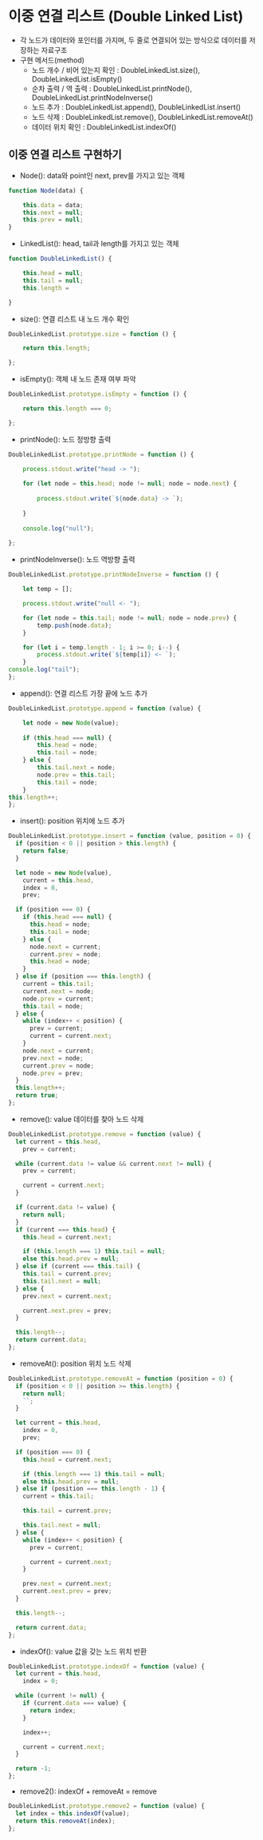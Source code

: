 # 이중 연결 리스트 (Double Linked List)

- 각 노드가 데이터와 포인터를 가지며, 두 줄로 연결되어 있는 방식으로 데이터를 저장하는 자료구조
- 구현 메서드(method)
    - 노드 개수 / 비어 있는지 확인 : DoubleLinkedList.size(), DoubleLinkedList.isEmpty()
    - 순차 출력 / 역 출력 : DoubleLinkedList.printNode(), DoubleLinkedList.printNodeInverse()
    - 노드 추가 : DoubleLinkedList.append(), DoubleLinkedList.insert()
    - 노드 삭제 : DoubleLinkedList.remove(), DoubleLinkedList.removeAt()
    - 데이터 위치 확인 : DoubleLinkedList.indexOf()

## 이중 연결 리스트 구현하기

- Node(): data와 point인 next, prev를 가지고 있는 객체

```jsx
function Node(data) {

	this.data = data;
	this.next = null;
	this.prev = null;
}
```

- LinkedList(): head, tail과 length를 가지고 있는 객체

```jsx
function DoubleLinkedList() {

	this.head = null;
	this.tail = null;
	this.length = 

}
```

- size(): 연결 리스트 내 노드 개수 확인

```jsx
DoubleLinkedList.prototype.size = function () {

	return this.length;

};
```

- isEmpty(): 객체 내 노드 존재 여부 파악

```jsx
DoubleLinkedList.prototype.isEmpty = function () {

	return this.length === 0;

};
```

- printNode(): 노드 정방향 출력

```jsx
DoubleLinkedList.prototype.printNode = function () {

	process.stdout.write("head -> ");
	
	for (let node = this.head; node != null; node = node.next) {
	
		process.stdout.write(`${node.data} -> `);	
	
	}
	
	console.log("null");
	
};
```

- printNodeInverse(): 노드 역방향 출력

```jsx
DoubleLinkedList.prototype.printNodeInverse = function () {

	let temp = [];

	process.stdout.write("null <- ");

	for (let node = this.tail; node != null; node = node.prev) {
		temp.push(node.data);
	}

	for (let i = temp.length - 1; i >= 0; i--) {
		process.stdout.write(`${temp[i]} <- `);
	}
console.log("tail");
};
```

- append(): 연결 리스트 가장 끝에 노드 추가

```jsx
DoubleLinkedList.prototype.append = function (value) {

	let node = new Node(value);
	
	if (this.head === null) {
		this.head = node;
		this.tail = node;
	} else {
		this.tail.next = node;
		node.prev = this.tail;
		this.tail = node;	
	}
this.length++;	
};
```

- insert(): position 위치에 노드 추가

```jsx
DoubleLinkedList.prototype.insert = function (value, position = 0) {
  if (position < 0 || position > this.length) {
    return false;
  }

  let node = new Node(value),
    current = this.head,
    index = 0,
    prev;

  if (position === 0) {
    if (this.head === null) {
      this.head = node;
      this.tail = node;
    } else {
      node.next = current;
      current.prev = node;
      this.head = node;
    }
  } else if (position === this.length) {
    current = this.tail;
    current.next = node;
    node.prev = current;
    this.tail = node;
  } else {
    while (index++ < position) {
      prev = current;
      current = current.next;
    }
    node.next = current;
    prev.next = node;
    current.prev = node;
    node.prev = prev;
  }
  this.length++;
  return true;
};
```

- remove(): value 데이터를 찾아 노드 삭제

```jsx
DoubleLinkedList.prototype.remove = function (value) {
  let current = this.head,
    prev = current;

  while (current.data != value && current.next != null) {
    prev = current;

    current = current.next;
  }

  if (current.data != value) {
    return null;
  }
  if (current === this.head) {
    this.head = current.next;

    if (this.length === 1) this.tail = null;
    else this.head.prev = null;
  } else if (current === this.tail) {
    this.tail = current.prev;
    this.tail.next = null;
  } else {
    prev.next = current.next;

    current.next.prev = prev;
  }

  this.length--;
  return current.data;
};
```

- removeAt(): position 위치 노드 삭제

```jsx
DoubleLinkedList.prototype.removeAt = function (position = 0) {
  if (position < 0 || position >= this.length) {
    return null;
    ``;
  }

  let current = this.head,
    index = 0,
    prev;

  if (position === 0) {
    this.head = current.next;

    if (this.length === 1) this.tail = null;
    else this.head.prev = null;
  } else if (position === this.length - 1) {
    current = this.tail;

    this.tail = current.prev;

    this.tail.next = null;
  } else {
    while (index++ < position) {
      prev = current;

      current = current.next;
    }

    prev.next = current.next;
    current.next.prev = prev;
  }

  this.length--;

  return current.data;
};
```

- indexOf(): value 값을 갖는 노드 위치 반환

```jsx
DoubleLinkedList.prototype.indexOf = function (value) {
  let current = this.head,
    index = 0;

  while (current != null) {
    if (current.data === value) {
      return index;
    }

    index++;

    current = current.next;
  }

  return -1;
};
```

- remove2(): indexOf + removeAt = remove

```jsx
DoubleLinkedList.prototype.remove2 = function (value) {
  let index = this.indexOf(value);
  return this.removeAt(index);
};
```
